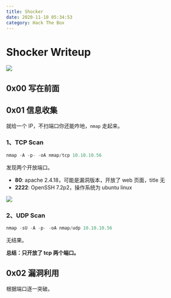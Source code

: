 ```yaml
---
title: Shocker
date: 2020-11-10 05:34:53
category: Hack The Box
---
```


# Shocker Writeup

![](./1.png)

## 0x00 写在前面

## 0x01 信息收集
就给一个 IP，不扫端口你还能咋地，`nmap` 走起来。
### 1、TCP Scan
``` java
nmap -A -p- -oA nmap/tcp 10.10.10.56
```
发现两个开放端口。
- **80**: apache 2.4.18，可能是漏洞版本，开放了 web 页面，title 无
- **2222**: OpenSSH 7.2p2，操作系统为 ubuntu linux

![](./2.png)
### 2、UDP Scan
``` java
nmap -sU -A -p- -oA nmap/udp 10.10.10.56
```
无结果。

**总结：只开放了 tcp 两个端口。**

## 0x02 漏洞利用
根据端口逐一突破。
